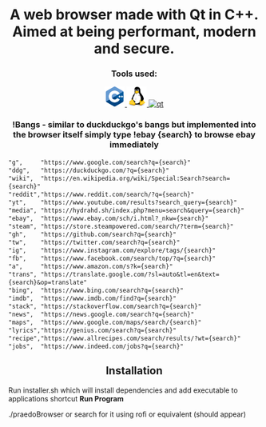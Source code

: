 <h1 align="center">A web browser made with Qt in C++. Aimed at being performant, modern and secure.</h1>

<h3 align="center">Tools used:</h3>

<p align="center"> <a href="https://www.w3schools.com/cpp/" target="_blank" rel="noreferrer"> <img src="https://raw.githubusercontent.com/devicons/devicon/master/icons/cplusplus/cplusplus-original.svg" alt="cplusplus" width="40" height="40"/> </a> <a href="https://www.linux.org/" target="_blank" rel="noreferrer"> <img src="https://raw.githubusercontent.com/devicons/devicon/master/icons/linux/linux-original.svg" alt="linux" width="40" height="40"/> </a> <a href="https://www.qt.io/" target="_blank" rel="noreferrer"> <img src="https://upload.wikimedia.org/wikipedia/commons/0/0b/Qt_logo_2016.svg" alt="qt" width="40" height="40"/> </a> </p>

<h3 align="center">!Bangs - similar to duckduckgo's bangs but implemented into the browser itself simply type !ebay {search} to browse ebay immediately</h3>

    "g",     "https://www.google.com/search?q={search}"
    "ddg",   "https://duckduckgo.com/?q={search}"
    "wiki",  "https://en.wikipedia.org/wiki/Special:Search?search={search}"
    "reddit","https://www.reddit.com/search/?q={search}"
    "yt",    "https://www.youtube.com/results?search_query={search}"
    "media", "https://hydrahd.sh/index.php?menu=search&query={search}"
    "ebay",  "https://www.ebay.com/sch/i.html?_nkw={search}"
    "steam", "https://store.steampowered.com/search/?term={search}"
    "gh",    "https://github.com/search?q={search}"
    "tw",    "https://twitter.com/search?q={search}"
    "ig",    "https://www.instagram.com/explore/tags/{search}"
    "fb",    "https://www.facebook.com/search/top/?q={search}"
    "a",     "https://www.amazon.com/s?k={search}"
    "trans", "https://translate.google.com/?sl=auto&tl=en&text={search}&op=translate"
    "bing",  "https://www.bing.com/search?q={search}"
    "imdb",  "https://www.imdb.com/find?q={search}"
    "stack", "https://stackoverflow.com/search?q={search}"
    "news",  "https://news.google.com/search?q={search}"
    "maps",  "https://www.google.com/maps/search/{search}"
    "lyrics","https://genius.com/search?q={search}"
    "recipe","https://www.allrecipes.com/search/results/?wt={search}"
    "jobs",  "https://www.indeed.com/jobs?q={search}"

<h2 align ="center">Installation</h2>

Run installer.sh which will install dependencies and add executable to applications shortcut
**Run Program**

./praedoBrowser or search for it using rofi or equivalent (should appear)

